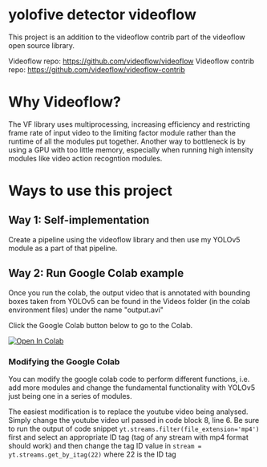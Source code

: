 # yolofive detector videoflow

This project is an addition to the videoflow contrib part of the videoflow open source library.

Videoflow repo: https://github.com/videoflow/videoflow
Videoflow contrib repo: https://github.com/videoflow/videoflow-contrib

# Why Videoflow?
The VF library uses multiprocessing, increasing efficiency and restricting frame rate of input video to the limiting factor module rather than the runtime of all the modules put together. Another way to bottleneck is by using a GPU with too little memory, especially when running high intensity modules like video action recogntion modules.

# Ways to use this project

## Way 1: Self-implementation
Create a pipeline using the videoflow library and then use my YOLOv5 module as a part of that pipeline.

## Way 2: Run Google Colab example

Once you run the colab, the output video that is annotated with bounding boxes taken from YOLOv5 can be found in the Videos folder (in the colab environment files) under the name "output.avi"

Click the Google Colab button below to go to the Colab.

[![Open In Colab](https://colab.research.google.com/assets/colab-badge.svg)](https://colab.research.google.com/drive/1kQkmGxvOz4QbjsPtZeJLDS9A_z6lb6KL)

### Modifying the Google Colab
You can modify the google colab code to perform different functions, i.e. add more modules and change the fundamental functionality with YOLOv5 just being one in a series of modules.

The easiest modification is to replace the youtube video being analysed. Simply change the youtube video url passed in code block 8, line 6. Be sure to run the output of code snippet `yt.streams.filter(file_extension='mp4')` first and select an appropriate ID tag (tag of any stream with mp4 format should work) and then change the tag ID value in `stream = yt.streams.get_by_itag(22)` where 22 is the ID tag

